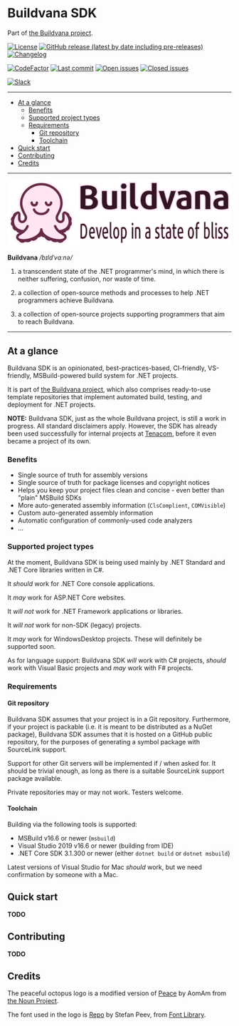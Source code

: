 # Buildvana SDK

Part of [the Buildvana project](https://github.com/Buildvana/Buildvana).

[![License](https://img.shields.io/github/license/Buildvana/Buildvana.Sdk.svg)](https://github.com/Buildvana/Buildvana.Sdk/blob/main/LICENSE)
[![GitHub release (latest by date including pre-releases)](https://img.shields.io/github/v/release/Buildvana/Buildvana.Sdk?include_prereleases)](https://github.com/Buildvana/Buildvana.Sdk/releases)
[![Changelog](https://img.shields.io/badge/changelog-Keep%20a%20Changelog%20v1.0.0-%23E05735)](https://github.com/Buildvana/Buildvana.Sdk/blob/main/CHANGELOG.md)

[![CodeFactor](https://www.codefactor.io/repository/github/buildvana/buildvana.sdk/badge)](https://www.codefactor.io/repository/github/buildvana/buildvana.sdk)
[![Last commit](https://img.shields.io/github/last-commit/Buildvana/Buildvana.Sdk.svg)](https://github.com/Buildvana/Buildvana.Sdk/commits/main)
[![Open issues](https://img.shields.io/github/issues-raw/Buildvana/Buildvana.Sdk.svg?label=open+issues)](https://github.com/Buildvana/Buildvana.Sdk/issues?q=is%3Aissue+is%3Aopen+sort%3Aupdated-desc)
[![Closed issues](https://img.shields.io/github/issues-closed-raw/Buildvana/Buildvana.Sdk.svg?label=closed+issues)](https://github.com/Buildvana/Buildvana.Sdk/issues?q=is%3Aissue+is%3Aclosed+sort%3Aupdated-desc)

[![Slack](https://img.shields.io/badge/join_us-on_Slack-ff7fc0.svg?logo=slack)](https://join.slack.com/t/buildvana/shared_invite/zt-e667rvy8-hCtADFiuF8OuiYvthIiWVw)

---

- [At a glance](#at-a-glance)
  - [Benefits](#benefits)
  - [Supported project types](#supported-project-types)
  - [Requirements](#requirements)
    - [Git repository](#git-repository)
    - [Toolchain](#toolchain)
- [Quick start](#quick-start)
- [Contributing](#contributing)
- [Credits](#credits)

---

![Buildvana SDK](https://raw.githubusercontent.com/Buildvana/Buildvana/main/graphics/Buildvana-Readme.png)

**Buildvana** _/bɪldˈvɑːnə/_

1. a transcendent state of the .NET programmer's mind, in which there is neither suffering, confusion, nor waste of time.

2. a collection of open-source methods and processes to help .NET programmers achieve Buildvana.

3. a collection of open-source projects supporting programmers that aim to reach Buildvana.

---

## At a glance

Buildvana SDK is an opinionated, best-practices-based, CI-friendly, VS-friendly, MSBuild-powered build system for .NET projects.

It is part of [the Buildvana project](https://github.com/Buildvana/), which also comprises ready-to-use template repositories that implement automated build, testing, and deployment for .NET projects.

**NOTE:** Buildvana SDK, just as the whole Buildvana project, is still a work in progress. All standard disclaimers apply. However, the SDK has already been used successfully for internal projects at [Tenacom](https://github.com/Tenacom/), before it even became a project of its own.

### Benefits

- Single source of truth for assembly versions
- Single source of truth for package licenses and copyright notices
- Helps you keep your project files clean and concise - even better than "plain" MSBuild SDKs
- More auto-generated assembly information (`ClsComplient`, `COMVisible`)
- Custom auto-generated assembly information
- Automatic configuration of commonly-used code analyzers
- ...

### Supported project types

At the moment, Buildvana SDK is being used mainly by .NET Standard and .NET Core libraries written in C#.

It _should_ work for .NET Core console applications.

It _may_ work for ASP.NET Core websites.

It _will not_ work for .NET Framework applications or libraries.

It _will not_ work for non-SDK (legacy) projects.

It _may_ work for WindowsDesktop projects. These will definitely be supported soon.

As for language support: Buildvana SDK _will_ work with C# projects, _should_ work with Visual Basic projects and _may_ work with F# projects.

### Requirements

#### Git repository

Buildvana SDK assumes that your project is in a Git repository. Furthermore, if your project is packable (i.e. it is meant to be distributed as a NuGet package), Buildvana SDK assumes that it is hosted on a GitHub public repository, for the purposes of generating a symbol package with SourceLink support.

Support for other Git servers will be implemented if / when asked for. It should be trivial enough, as long as there is a suitable SourceLink support package available.

Private repositories may or may not work. Testers welcome.

#### Toolchain

Building via the following tools is supported:

- MSBuild v16.6 or newer (`msbuild`)
- Visual Studio 2019 v16.6 or newer (building from IDE)
- .NET Core SDK 3.1.300 or newer (either `dotnet build` or `dotnet msbuild`)

Latest versions of Visual Studio for Mac _should_ work, but we need confirmation by someone with a Mac.

## Quick start

**TODO**

## Contributing

**TODO**

## Credits

The peaceful octopus logo is a modified version of [Peace](https://thenounproject.com/icon/1951204) by AomAm from [the Noun Project](https://thenounproject.com/).

The font used in the logo is [Repo](https://fontlibrary.org/en/font/repo) by Stefan Peev, from [Font Library](https://fontlibrary.org).
